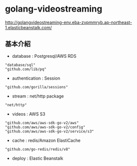 # golang-videostreaming


http://golangvideostreaming-env.eba-zvpmmryb.ap-northeast-1.elasticbeanstalk.com/


## 基本介紹


* database : Postgresql/AWS RDS
```
"database/sql"
"github.com/lib/pq"
```
* authentication : Session
```
"github.com/gorilla/sessions"
```
* stream : net/http package
```
"net/http"
```
* videos : AWS S3
```
"github.com/aws/aws-sdk-go-v2/aws"
"github.com/aws/aws-sdk-go-v2/config"
"github.com/aws/aws-sdk-go-v2/service/s3"
```
* cache : redis/Amazon ElastiCache
```
"github.com/go-redis/redis/v8"
```
* deploy : Elastic Beanstalk
